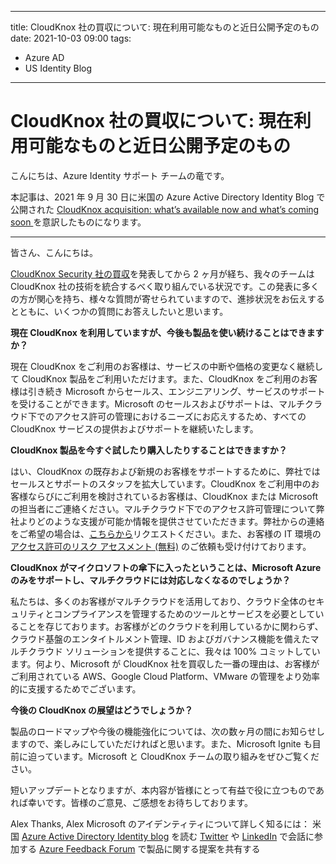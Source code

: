 
---
title: CloudKnox 社の買収について: 現在利用可能なものと近日公開予定のもの
date: 2021-10-03 09:00
tags:
  - Azure AD
  - US Identity Blog
---

# CloudKnox 社の買収について: 現在利用可能なものと近日公開予定のもの

こんにちは、Azure Identity サポート チームの竜です。

本記事は、2021 年 9 月 30 日に米国の Azure Active Directory Identity Blog で公開された [CloudKnox acquisition: what’s available now and what’s coming soon
](https://techcommunity.microsoft.com/t5/azure-active-directory-identity/cloudknox-acquisition-what-s-available-now-and-what-s-coming/ba-p/2464367) を意訳したものになります。

----

皆さん、こんにちは。

[CloudKnox Security 社の買収](https://blogs.microsoft.com/blog/2021/07/21/microsoft-acquires-cloudknox-security-to-offer-unified-privileged-access-and-cloud-entitlement-management/)を発表してから 2 ヶ月が経ち、我々のチームは CloudKnox 社の技術を統合するべく取り組んでいる状況です。この発表に多くの方が関心を持ち、様々な質問が寄せられていますので、進捗状況をお伝えするとともに、いくつかの質問にお答えしたいと思います。

**現在 CloudKnox を利用していますが、今後も製品を使い続けることはできますか？**

現在 CloudKnox をご利用のお客様は、サービスの中断や価格の変更なく継続して CloudKnox 製品をご利用いただけます。また、CloudKnox をご利用のお客様は引き続き Microsoft からセールス、エンジニアリング、サービスのサポートを受けることができます。Microsoft のセールスおよびサポートは、マルチクラウド下でのアクセス許可の管理におけるニーズにお応えするため、すべての CloudKnox サービスの提供およびサポートを継続いたします。

**CloudKnox 製品を今すぐ試したり購入したりすることはできますか？**

はい、CloudKnox の既存および新規のお客様をサポートするために、弊社ではセールスとサポートのスタッフを拡大しています。CloudKnox をご利用中のお客様ならびにご利用を検討されているお客様は、CloudKnox または Microsoft の担当者にご連絡ください。マルチクラウド下でのアクセス許可管理について弊社よりどのような支援が可能か情報を提供させていただきます。弊社からの連絡をご希望の場合は、[こちらから](https://cloudknox.io/contact/)リクエストください。また、お客様の IT 環境の [アクセス許可のリスク アセスメント (無料)](https://cloudknox.io/risk-assessment/#identity-risk) のご依頼も受け付けております。

**CloudKnox がマイクロソフトの傘下に入ったということは、Microsoft Azure のみをサポートし、マルチクラウドには対応しなくなるのでしょうか？**

私たちは、多くのお客様がマルチクラウドを活用しており、クラウド全体のセキュリティとコンプライアンスを管理するためのツールとサービスを必要としていることを存じております。お客様がどのクラウドを利用しているかに関わらず、クラウド基盤のエンタイトルメント管理、ID およびガバナンス機能を備えたマルチクラウド ソリューションを提供することに、我々は 100% コミットしています。何より、Microsoft が CloudKnox 社を買収した一番の理由は、お客様がご利用されている AWS、Google Cloud Platform、VMware の管理をより効率的に支援するためでございます。

**今後の CloudKnox の展望はどうでしょうか？**

製品のロードマップや今後の機能強化については、次の数ヶ月の間にお知らせしますので、楽しみにしていただければと思います。また、Microsoft Ignite も目前に迫っています。Microsoft と CloudKnox チームの取り組みをぜひご覧ください。

短いアップデートとなりますが、本内容が皆様にとって有益で役に立つものであれば幸いです。皆様のご意見、ご感想をお待ちしております。

Alex
Thanks,
Alex
Microsoft のアイデンティティについて詳しく知るには：
米国 [Azure Active Directory Identity blog](https://techcommunity.microsoft.com/t5/azure-active-directory-identity/bg-p/Identity) を読む
[Twitter](https://twitter.com/azuread) や [LinkedIn](https://www.linkedin.com/showcase/microsoft-security/) で会話に参加する
[Azure Feedback Forum](https://azure.microsoft.com/ja-jp/feedback/) で製品に関する提案を共有する
